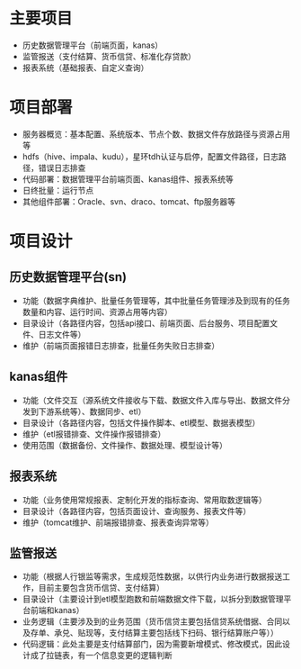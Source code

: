 # 主要项目
- 历史数据管理平台（前端页面，kanas）
- 监管报送（支付结算、货币信贷、标准化存贷款）
- 报表系统（基础报表、自定义查询）

# 项目部署
- 服务器概览：基本配置、系统版本、节点个数、数据文件存放路径与资源占用等
- hdfs（hive、impala、kudu），星环tdh认证与启停，配置文件路径，日志路径，错误日志排查
- 代码部署：数据管理平台前端页面、kanas组件、报表系统等
- 日终批量：运行节点
- 其他组件部署：Oracle、svn、draco、tomcat、ftp服务器等

# 项目设计
## 历史数据管理平台(sn)
- 功能（数据字典维护、批量任务管理等，其中批量任务管理涉及到现有的任务数量和内容、运行时间、资源占用等内容）
- 目录设计（各路径内容，包括api接口、前端页面、后台服务、项目配置文件、日志文件等）
- 维护（前端页面报错日志排查，批量任务失败日志排查）

## kanas组件
- 功能（文件交互（源系统文件接收与下载、数据文件入库与导出、数据文件分发到下游系统等）、数据同步、etl）
- 目录设计（各路径内容，包括文件操作脚本、etl模型、数据表模型）
- 维护（etl报错排查、文件操作报错排查）
- 使用范围（数据备份、文件操作、数据处理、模型设计等）

## 报表系统
- 功能（业务使用常规报表、定制化开发的指标查询、常用取数逻辑等）
- 目录设计（各路径内容，包括页面设计、查询服务、报表文件等）
- 维护（tomcat维护、前端报错排查、报表查询异常等）

## 监管报送
- 功能（根据人行银监等需求，生成规范性数据，以供行内业务进行数据报送工作，目前主要包含货币信贷、支付结算）
- 目录设计（主要设计到etl模型跑数和前端数据文件下载，以拆分到数据管理平台前端和kanas）
- 业务逻辑（主要涉及到的业务范围（货币信贷主要包括信贷系统借据、合同以及存单、承兑、贴现等，支付结算主要包括线下扫码、银行结算账户等））
- 代码逻辑：此处主要是支付结算部门，因为需要新增模式、修改模式，因此设计成了拉链表，有一个信息变更的逻辑判断
